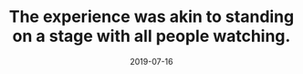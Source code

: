 ---
title: "The experience was akin to standing on a stage with all people watching."
chain: _cues/survive.md
date: 2019-07-16
tags:
  - Fragment
---